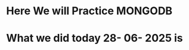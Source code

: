 # Here We will Practice MONGODB





# What we did today 28- 06- 2025 is 

<!-- Installed Package mongoose-aggregate-paginate-v2
    
    Installed -: bcrypt and JWT (JSON web Token)

    Created Hookes - Hash password before saving, Custom Methods, Access Tokens, Refresh Tokens


 
 -->


 
<!-- Installed Package Multer and Setup Cloudinary for File Upload
    Installed -: Multer, Cloudinary

    Cloudinary Configuration
    Setup Multer Middleware for Disk Storage


 
 -->
